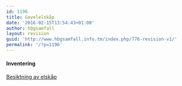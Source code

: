 ```yaml
---
id: 1196
title: Gavelelskåp
date: '2016-02-15T13:54:43+01:00'
author: hbgsamfall
layout: revision
guid: 'http://www.hbgsamfall.info.tm/index.php/776-revision-v1/'
permalink: '/?p=1196'
---
```


#### Inventering

[Besiktning av elskåp](/wp-content/uploads/2015/02/Besiktning-av-elskåp.pdf)